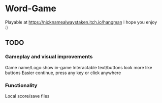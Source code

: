 # Word-Game
 
Playable at https://nicknamealwaystaken.itch.io/hangman
I hope you enjoy :)


## TODO

### Gameplay and visual improvements
Game name/Logo show in-game
Interactable text/buttons look more like buttons
Easier continue, press any key or click anywhere

### Functionality
Local score/save files